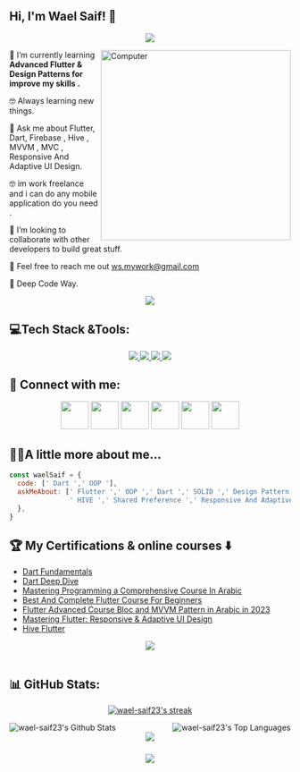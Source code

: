 <h2> Hi, I'm Wael Saif! 👋</h2>

<!-- Typing SVG by DenverCoder1 - https://github.com/DenverCoder1/readme-typing-svg -->
<p align="center">
  <a href="https://github.com/DenverCoder1/readme-typing-svg"><img src="https://readme-typing-svg.herokuapp.com/?lines=Flutter%20developer📱;&font=Fira%20Code&center=true&width=440&height=45&color=2F81F7&vCenter=true&size=22"></a>
</p> 
<img src="https://github.com/lambiengcode/lambiengcode/blob/main/gif/dash.gif?raw=true" width="340px" align="right" alt="Computer">
<p

🌱 I’m currently learning **Advanced Flutter & Design Patterns for improve my skills .**

🤓 Always learning new things.

💬 Ask me about Flutter, Dart, Firebase , Hive , MVVM , MVC , Responsive And Adaptive UI Design.

🤓 im work freelance and i can do any mobile application do you need .

🤝 I’m looking to collaborate with other developers to build great stuff.

📧 Feel free to reach me out ws.mywork@gmail.com

🫡 Deep Code Way.
<div align="center">
    <img src="https://user-images.githubusercontent.com/73097560/115834477-dbab4500-a447-11eb-908a-139a6edaec5c.gif" />
</div>

## 💻Tech Stack &Tools:
<div align="center">
  <a href="#">
    <img src="https://skillicons.dev/icons?i=dart,flutter,firebase&theme=dark" />
    <img src="https://skillicons.dev/icons?i=git,github,vscode,androidstudio,postman&theme=dark" />
    <img src="https://skillicons.dev/icons?i=xd,figma&theme=dark" />
    <img src="https://skillicons.dev/icons?i=photoshop,ae,autocad&theme=dark" />
  </a>
 
</div>
  
## 💌 Connect with me:
<p align="center">
<a href = "https://ws.mywork@gmail.com/"><img src="https://img.icons8.com/fluent/48/000000/gmail.png" width="50" height="50" /></a>
<a href = "https://t.me/Wael_Saif87"><img src="https://img.icons8.com/color/48/000000/telegram-app--v1.png" width="50" height="50" /></a>
<a href = "https://www.linkedin.com/in/wael-saif-ab58a5175/"><img src="https://img.icons8.com/fluent/48/000000/linkedin.png" width="50" height="50" /></a>
<a href = "https://www.facebook.com/profile.php?id=100088000014161&mibextid=kFxxJD"><img src="https://img.icons8.com/fluency/48/000000/facebook.png" width="50" height="50" /></a>
<a href = "https://discordapp.com/users/1086841327523729448"><img src="https://img.icons8.com/fluency/48/000000/discord.png" width="50" height="50" /></a>
<a href = "https://wa.me/201010770272?text=Welcome%20!%20I'm%20excited%20to%20connect%20with%20you%20on%20WhatsApp."><img src="https://img.icons8.com/fluency/48/000000/whatsapp.png" width="50" height="50" /></a>
</p>

## 👨‍💻A little more about me...  

```javascript
const waelSaif = {
  code: [' Dart ',' OOP '],
  askMeAbout: [' Flutter ',' OOP ',' Dart ',' SOLID ',' Design Pattern ',' MVVM ',' MCV ',
               ' HIVE ',' Shared Preference ',' Responsive And Adaptive Design ',' Flutter Localization '],
  },
}
```

## 🏆 My Certifications & online courses :arrow_down:

- [Dart Fundamentals](https://almdrasa.com/tracks/mobile-development/courses/dart-fundamentals)
- [Dart Deep Dive](https://almdrasa.com/tracks/mobile-development/courses/dart-deep-dive)
- [Mastering Programming a Comprehensive Course In Arabic](https://www.udemy.com/course/mastering-programming-a-comprehensive-course-in-arabic/)
- [Best And Complete Flutter Course For Beginners](https://www.udemy.com/course/best-and-complete-flutter-course-for-beginners)
- [Flutter Advanced Course Bloc and MVVM Pattern in Arabic in 2023](https://www.udemy.com/course/flutter-bloc-pattern-from-zero-to-hero-in-arabic)
- [Mastering Flutter: Responsive & Adaptive UI Design](https://www.udemy.com/course/mastering-flutter-responsive-adaptive-ui-design-arabic)
- [Hive Flutter](https://www.youtube.com/watch?v=dtFhXz2JHA0&list=PL9b6wgodx-C3VRvma06Lz6Y7-fr5fMy6K)



<div align="center">
    <img src="https://user-images.githubusercontent.com/73097560/115834477-dbab4500-a447-11eb-908a-139a6edaec5c.gif" />
</div>
<br>

## 📊 GitHub Stats:


<p align="center">
    <a href="https://github.com/wael-saif23/github-readme-streak-stats">
        <img title="🔥 Get streak stats for your profile at git.io/streak-stats" alt="wael-saif23's streak" src="https://github-readme-streak-stats.herokuapp.com/?user=wael-saif23&theme=black-ice&hide_border=true&stroke=0000&background=060A0CD0"/>
    </a>
  
</p>

<a href="https://github.com/wael-saif23/github-readme-stats">
    <img align="left"  alt="wael-saif23's Github Stats" src="https://github-readme-stats.vercel.app/api?username=wael-saif23&show_icons=true&count_private=true&theme=react&hide_border=true&bg_color=0D1117" /></a>
<a href="https://github.com/wael-saif23/github-readme-stats">
    <img align="right" alt="wael-saif23's Top Languages" src="https://github-readme-stats.vercel.app/api/top-langs/?username=wael-saif23&langs_count=8&count_private=true&layout=compact&theme=react&hide_border=true&bg_color=0D1117" /></a>
<br>



<div align="center">
    <img src="https://user-images.githubusercontent.com/73097560/115834477-dbab4500-a447-11eb-908a-139a6edaec5c.gif" />
</div>


<h3 align="center">
    <img src="https://readme-typing-svg.herokuapp.com/?font=Righteous&size=25&center=true&vCenter=true&width=500&height=70&duration=4000&lines=Thanks+for+visiting!+❤️;I'm+Long+Life+Learner">
</h3>


